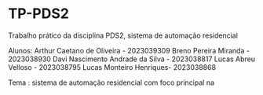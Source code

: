 # TP-PDS2
Trabalho prático da disciplina PDS2, sistema de automação residencial 

Alunos:
Arthur Caetano de Oliveira - 2023039309
Breno Pereira Miranda - 2023038930
Davi Nascimento Andrade da Silva - 2023038817
Lucas Abreu Velloso - 2023038795
Lucas Monteiro Henriques- 2023038868

Tema : sistema de automação residencial com foco principal na 
